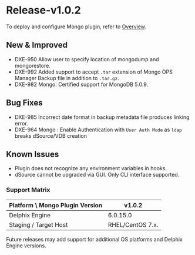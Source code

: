 # Release-v1.0.2

To deploy and configure Mongo plugin, 
refer to [Overview](/).

## New & Improved
<!-- * DXE-936 Added SDD supported. --> 
* DXE-950 Allow user to specify location of mongodump and mongorestore.  
* DXE-992 Added support to accept `.tar` extension of Mongo OPS Manager Backup file in addition to `.tar.gz`.  
* DXE-982 Mongo: Certified support for MongoDB 5.0.9.  


## Bug Fixes
* DXE-985 Incorrect date format in backup metadata file produces linking error.  
* DXE-964 Mongo : Enable Authentication with `User Auth Mode` as `ldap` breaks dSource/VDB creation


## Known Issues

* Plugin does not recognize any environment variables in hooks.  
* dSource cannot be upgraded via GUI. Only CLI interface supported.    


### Support Matrix

| <span class="table-header">Platform \ Mongo Plugin Version </span><br/> <span class="table-header"></span>|<span class="table-header"> v1.0.2</span> |
| ------------------                                                                                        | -------------------------                |   
| Delphix Engine                                                                                            | 6.0.15.0                                 |
| Staging / Target Host                                                                                     | RHEL/CentOS 7.x.                         |


Future releases may add support for additional OS platforms and Delphix Engine versions.  
